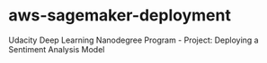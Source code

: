 # aws-sagemaker-deployment
Udacity Deep Learning Nanodegree Program - Project: Deploying a Sentiment Analysis Model
